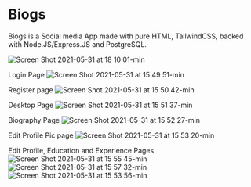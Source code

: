 # Biogs
Biogs is a Social media App made with pure HTML, TailwindCSS, backed with Node.JS/Express.JS and PostgreSQL.


![Screen Shot 2021-05-31 at 18 10 01-min](https://user-images.githubusercontent.com/75132670/120213331-bc1fed00-c23b-11eb-9b23-65d5e7ba840e.png)


Login Page
![Screen Shot 2021-05-31 at 15 49 51-min](https://user-images.githubusercontent.com/75132670/120213446-e2458d00-c23b-11eb-86e1-20b36ecf0441.png)


Register page
![Screen Shot 2021-05-31 at 15 50 42-min](https://user-images.githubusercontent.com/75132670/120213478-ec678b80-c23b-11eb-89ac-aeef05513066.png)


Desktop Page
![Screen Shot 2021-05-31 at 15 51 37-min](https://user-images.githubusercontent.com/75132670/120213547-02754c00-c23c-11eb-8fd9-77e2c1d45f19.png)


Biography Page
![Screen Shot 2021-05-31 at 15 52 27-min](https://user-images.githubusercontent.com/75132670/120213642-1b7dfd00-c23c-11eb-9ddc-aa5a0ffb464e.png)


Edit Profile Pic page
![Screen Shot 2021-05-31 at 15 53 20-min](https://user-images.githubusercontent.com/75132670/120213686-289aec00-c23c-11eb-9129-9b70793072a3.png)


Edit Profile, Education and Experience Pages
![Screen Shot 2021-05-31 at 15 55 45-min](https://user-images.githubusercontent.com/75132670/120213845-60099880-c23c-11eb-9bb5-6845d4e71bae.png)
![Screen Shot 2021-05-31 at 15 57 32-min](https://user-images.githubusercontent.com/75132670/120213848-61d35c00-c23c-11eb-8157-6420c3ad815c.png)
![Screen Shot 2021-05-31 at 15 53 56-min](https://user-images.githubusercontent.com/75132670/120213814-55e79a00-c23c-11eb-8177-148a92ad7520.png)
